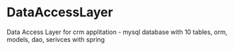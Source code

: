 DataAccessLayer
===============

Data Access Layer for crm applitation - mysql database with 10 tables, orm, models, dao, serivces with spring
